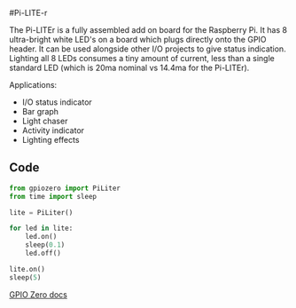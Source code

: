 <!--
---
name: Pi-LITE-r
class: board
type: led
formfactor: Custom
manufacturer: Ciseco
description: An 8 LED strip for the Raspberry Pi
url: http://gpiozero.readthedocs.io/en/v1.3.1/api_boards.html#piliter
buy: http://cpc.farnell.com/wirelessthings/pi-liter/pi-lite-junior-led-io-board-for/dp/SC13293
image: 'pi-liter.png'
pincount: 26
eeprom: no
power:
  '1':
ground:
  '6':
  '9':
  '14':
  '20':
  '25':
pin:
  '7':
    name: LED1
    direction: output
    active: high
  '11':
    name: LED2
    direction: output
    active: high
  '12':
    name: LED4
    direction: output
    active: high
  '13':
    name: LED3
    direction: output
    active: high
  '15':
    name: LED5
    direction: output
    active: high
  '16':
    name: LED6
    direction: output
    active: high
  '18':
    name: LED7
    direction: output
    active: high
  '22':
    name: LED8
    direction: output
    active: high
-->
#Pi-LITE-r

The Pi-LITEr is a fully assembled add on board for the Raspberry Pi. It has 8 ultra-bright white LED's on a board which plugs directly onto the GPIO header. It can be used alongside other I/O projects to give status indication. Lighting all 8 LEDs consumes a tiny amount of current, less than a single standard LED (which is 20ma nominal vs 14.4ma for the Pi-LITEr).

Applications:

* I/O status indicator
* Bar graph
* Light chaser
* Activity indicator
* Lighting effects

## Code

```python
from gpiozero import PiLiter
from time import sleep

lite = PiLiter()

for led in lite:
    led.on()
    sleep(0.1)
    led.off()

lite.on()
sleep(5)
```

[GPIO Zero docs](http://gpiozero.readthedocs.io/en/v1.3.1/api_boards.html#piliter)
